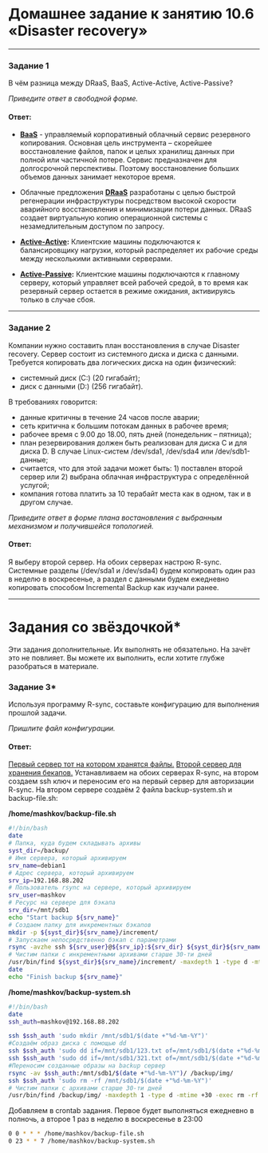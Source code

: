 # Домашнее задание к занятию 10.6 «Disaster recovery»---### Задание 1В чём разница между DRaaS, BaaS, Active-Active, Active-Passive?*Приведите ответ в свободной форме.*#### Ответ:* **<ins>BaaS</ins>** - управляемый корпоративный облачный сервис резервного копирования. Основная цель инструмента – скорейшее восстановление файлов, папок и целых хранилищ данных при полной или частичной потере. Сервис предназначен для долгосрочной перспективы. Поэтому восстановление больших объемов данных занимает некоторое время.* Облачные предложения **<ins>DRaaS</ins>** разработаны с целью быстрой регенерации инфраструктуры посредством высокой скорости аварийного восстановления и минимизации потери данных. DRaaS создает виртуальную копию операционной системы с незамедлительным доступом по запросу.* **<ins>Active-Active</ins>:** Клиентские машины подключаются к балансировщику нагрузки, который распределяет их рабочие среды между несколькими активными серверами.* **<ins>Active-Passive</ins>:** Клиентские машины подключаются к главному серверу, который управляет всей рабочей средой, в то время как резервный сервер остается в режиме ожидания, активируясь только в случае сбоя.---### Задание 2Компании нужно составить план восстановления в случае Disaster recovery. Сервер состоит из системного диска и диска с данными. Требуется копировать два логических диска на один физический: - системный диск (C:) (20 гигабайт);- диск с данными (D:) (256 гигабайт). В требованиях говорится: - данные критичны в течение 24 часов после аварии;- сеть критична к большим потокам данных в рабочее время;- рабочее время с 9.00 до 18.00, пять дней (понедельник – пятница);- план резервирования должен быть реализован для диска C и для диска D. В случае Linux-систем /dev/sda1, /dev/sda4 или /dev/sdb1-данные;- считается, что для этой задачи может быть: 1) поставлен второй сервер или 2) выбрана облачная инфраструктура с определённой услугой;- компания готова платить за 10 терабайт места как в одном, так и в другом случае. *Приведите ответ в форме плана востановления с выбранным механизмом и получившейся топологией.*#### Ответ:Я выберу второй сервер. На обоих серверах настрою R-sync. Системные разделы (/dev/sda1 и /dev/sda4) будем копировать один раз в неделю в воскресенье, а раздел с данными будем ежедневно копировать способом Incremental Backup как изучали ранее.---# Задания со звёздочкой*Эти задания дополнительные. Их выполнять не обязательно. На зачёт это не повлияет. Вы можете их выполнить, если хотите глубже разобраться в материале. ### Задание 3*Используя программу R-sync, составьте конфигурацию для выполнения прошлой задачи.*Пришлите файл конфигурации.*#### Ответ:<ins>Первый сервер тот на котором хранятся файлы.</ins><ins>Второй сервер для хранения бекапов.</ins>Устанавливаем на обоих серверах R-sync, на втором создаем ssh ключ и переносим его на первый сервер для авторизации R-sync.На втором сервере создаём 2 файла backup-system.sh и backup-file.sh:**/home/mashkov/backup-file.sh**```bash#!/bin/bashdate# Папка, куда будем складывать архивыsyst_dir=/backup/# Имя сервера, который архивируемsrv_name=debian1# Адрес сервера, который архивируемsrv_ip=192.168.88.202# Пользователь rsync на сервере, который архивируемsrv_user=mashkov# Ресурс на сервере для бэкапаsrv_dir=/mnt/sdb1echo "Start backup ${srv_name}"# Создаем папку для инкрементных бэкаповmkdir -p ${syst_dir}${srv_name}/increment/# Запускаем непосредственно бэкап с параметрамиrsync -avzhe ssh ${srv_user}@${srv_ip}:${srv_dir} ${syst_dir}${srv_name}/current/ --backup --backup-dir=${syst_dir}${srv_name}/increment/`date +%Y-%m-%d`/# Чистим папки с инкрементными архивами старше 30-ти дней/usr/bin/find ${syst_dir}${srv_name}/increment/ -maxdepth 1 -type d -mtime +30 -exec rm -rf {} \;dateecho "Finish backup ${srv_name}"```**/home/mashkov/backup-system.sh**```bash#!/bin/bashdatessh_auth=mashkov@192.168.88.202ssh $ssh_auth 'sudo mkdir /mnt/sdb1/$(date +"%d-%m-%Y")'#Создаём образ диска с помощью ddssh $ssh_auth 'sudo dd if=/mnt/sdb1/123.txt of=/mnt/sdb1/$(date +"%d-%m-%Y")/123.img bs=8M conv=sync,noerror'ssh $ssh_auth 'sudo dd if=/mnt/sdb1/321.txt of=/mnt/sdb1/$(date +"%d-%m-%Y")/321.img bs=8M conv=sync,noerror'#Переносим созданные образы на backup серверrsync -av $ssh_auth:/mnt/sdb1/$(date +"%d-%m-%Y")/ /backup/img/ssh $ssh_auth 'sudo rm -rf /mnt/sdb1/$(date +"%d-%m-%Y")'# Чистим папки с архивами старше 30-ти дней/usr/bin/find /backup/img/ -maxdepth 1 -type d -mtime +30 -exec rm -rf {} \;```Добавляем в crontab задания.Первое будет выполняться ежедневно в полночь, а второе 1 раз в неделю в воскресенье в 23:00```bash0 0 * * * /home/mashkov/backup-file.sh0 23 * * 7 /home/mashkov/backup-system.sh```